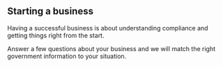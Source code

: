 ## Starting a business

Having a successful business is about understanding compliance and getting things right from the start.

Answer a few questions about your business and we will match the right government information to your situation.